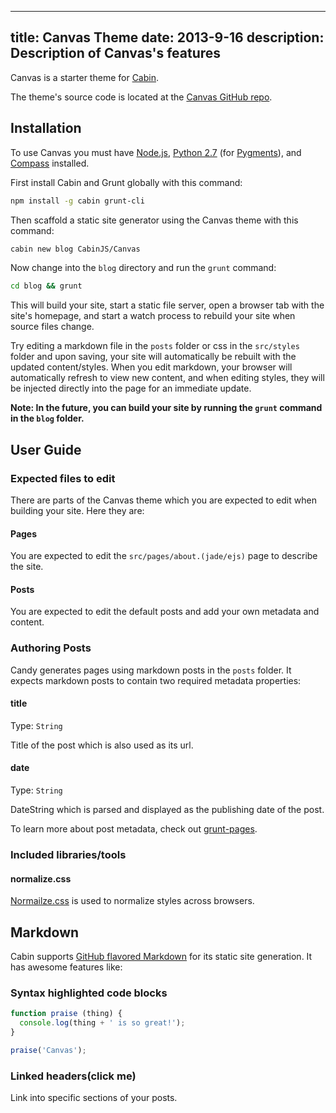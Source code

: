 ----
title: Canvas Theme
date:  2013-9-16
description: Description of Canvas's features
----

Canvas is a starter theme for [Cabin](http://cabinjs.com).

The theme's source code is located at the [Canvas GitHub repo](https://github.com/CabinJS/Canvas).

## Installation

To use Canvas you must have [Node.js](http://nodejs.org/), [Python 2.7](http://www.python.org/) (for [Pygments](http://pygments.org/)), and [Compass](http://compass-style.org/) installed.

First install Cabin and Grunt globally with this command:

```bash
npm install -g cabin grunt-cli
```

Then scaffold a static site generator using the Canvas theme with this command:

```bash
cabin new blog CabinJS/Canvas
```

Now change into the `blog` directory and run the `grunt` command:

```bash
cd blog && grunt
```

This will build your site, start a static file server, open a browser tab with the site's homepage, and start a watch process to rebuild your site when source files change.

Try editing a markdown file in the `posts` folder or css in the `src/styles` folder and upon saving, your site will automatically be rebuilt with the updated content/styles. When you edit markdown, your browser will automatically refresh to view new content, and when editing styles, they will be injected directly into the page for an immediate update.

**Note: In the future, you can build your site by running the `grunt` command in the `blog` folder.**

## User Guide

### Expected files to edit

There are parts of the Canvas theme which you are expected to edit when building your site. Here they are:

#### Pages

You are expected to edit the `src/pages/about.(jade/ejs)` page to describe the site.

#### Posts

You are expected to edit the default posts and add your own metadata and content.

### Authoring Posts

Candy generates pages using markdown posts in the `posts` folder. It expects markdown posts to contain two required metadata properties:

#### title
Type: `String`

Title of the post which is also used as its url.

#### date
Type: `String`

DateString which is parsed and displayed as the publishing date of the post.

To learn more about post metadata, check out [grunt-pages](https://github.com/CabinJS/grunt-pages#authoring-posts).

### Included libraries/tools

#### normalize.css

[Normailze.css](https://github.com/CabinJS/Candy/blob/master/src/styles/normalize.scss) is used to normalize styles across browsers.

## Markdown
Cabin supports [GitHub flavored Markdown](https://help.github.com/articles/github-flavored-markdown) for its static site generation. It has awesome features like:

### Syntax highlighted code blocks
```javascript
function praise (thing) {
  console.log(thing + ' is so great!');
}

praise('Canvas');
```
### Linked headers(click me)
Link into specific sections of your posts.
